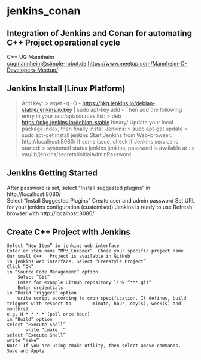 # jenkins_conan
Integration of Jenkins and Conan for automating C++ Project operational cycle
-----------------------------------------------------------------------------
C++ UG Mannheim     
cugmannheim@simple-robot.de	
https://www.meetup.com/Mannheim-C-Developers-Meetup/

Jenkins Install (Linux Platform)
--------------------------------
> Add key:
    > wget -q -O - https://pkg.jenkins.io/debian-stable/jenkins.io.key | sudo apt-key add -
> Then add the following entry in your /etc/apt/sources.list:
    > deb https://pkg.jenkins.io/debian-stable binary/
> Update your local package index, then finally install Jenkins:
    > sudo apt-get update
    > sudo apt-get install jenkins
> Start Jenkins from Web-browser:
   > http://localhost:8080/
> If some issue, check if Jenkins service is started:
    > systemctl status jenkins
> jenkins, password is available at :
    > var/lib/jenkins/secrets/initialAdminPassword

Jenkins Getting Started
-----------------------
After password is set, select “Install suggested plugins” in http://localhost:8080/		
Select “Install Suggested Plugins”
Create user and admin password
Set URL for your jenkins configuration (customised)
Jenkins is ready to use
Refresh browser with http://localhost:8080/		

Create C++ Project with Jenkins
-------------------------------
    Select “New Item” in jenkins web interface
    Enter an item name “MP3_Encoder”. Chose your specific project name. 
    Our small C++   Project is available in GitHub
    in jenkins web interface, Select “Freestyle Project”
    Click “Ok”
    in “Source Code Management” option
        Select “Git”
        Enter for example GitHub repository link “***.git”
        Enter credentials
    in “Build Triggers” option
        write script according to cron specification. It defines, build triggers with respect to     	minute, hour, day(s), week(s) and month(s)
	e.g. H * * * * (poll once hour)
    in “Build” option
	select “Execute Shell”
           write “cmake .”
	select “Execute Shell”
	write “make” 
    Note: If you are using cmake utility, then select above commands. 
    Save and Apply
    
    


